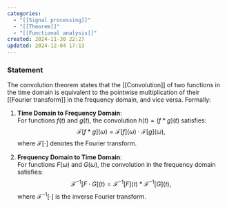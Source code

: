 ```yaml
---
categories:
  - "[[Signal processing]]"
  - "[[Theorem]]"
  - "[[Functional analysis]]"
created: 2024-11-30 22:27
updated: 2024-12-04 17:13
---
```

### **Statement**
The convolution theorem states that the [[Convolution]] of two functions in the time domain is equivalent to the pointwise multiplication of their [[Fourier transform]] in the frequency domain, and vice versa. Formally:

1. **Time Domain to Frequency Domain**:  
   For functions $f(t)$ and $g(t)$, the convolution $h(t) = (f * g)(t)$ satisfies:
   $$
   \mathcal{F}[f * g](\omega) = \mathcal{F}[f](\omega) \cdot \mathcal{F}[g](\omega),
   $$
   where $\mathcal{F}[\cdot]$ denotes the Fourier transform.

2. **Frequency Domain to Time Domain**:  
   For functions $F(\omega)$ and $G(\omega)$, the convolution in the frequency domain satisfies:
   $$
   \mathcal{F}^{-1}[F \cdot G](t) = \mathcal{F}^{-1}[F](t) * \mathcal{F}^{-1}[G](t),
   $$
   where $\mathcal{F}^{-1}[\cdot]$ is the inverse Fourier transform.
